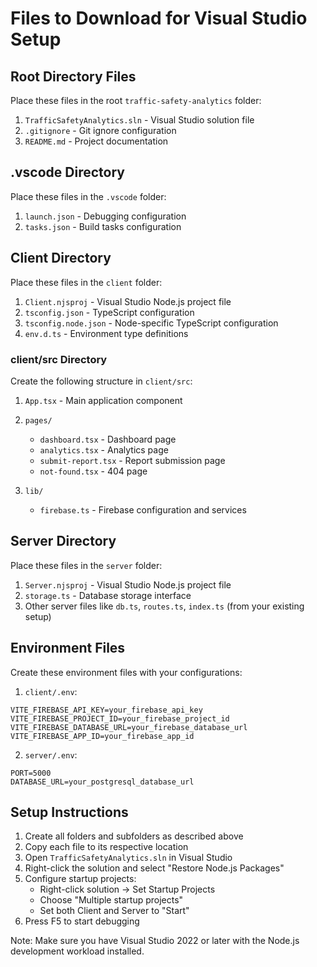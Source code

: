 # Files to Download for Visual Studio Setup

## Root Directory Files
Place these files in the root `traffic-safety-analytics` folder:

1. `TrafficSafetyAnalytics.sln` - Visual Studio solution file
2. `.gitignore` - Git ignore configuration
3. `README.md` - Project documentation

## .vscode Directory
Place these files in the `.vscode` folder:

1. `launch.json` - Debugging configuration
2. `tasks.json` - Build tasks configuration

## Client Directory
Place these files in the `client` folder:

1. `Client.njsproj` - Visual Studio Node.js project file
2. `tsconfig.json` - TypeScript configuration
3. `tsconfig.node.json` - Node-specific TypeScript configuration
4. `env.d.ts` - Environment type definitions

### client/src Directory
Create the following structure in `client/src`:

1. `App.tsx` - Main application component
2. `pages/`
   - `dashboard.tsx` - Dashboard page
   - `analytics.tsx` - Analytics page
   - `submit-report.tsx` - Report submission page
   - `not-found.tsx` - 404 page

3. `lib/`
   - `firebase.ts` - Firebase configuration and services

## Server Directory
Place these files in the `server` folder:

1. `Server.njsproj` - Visual Studio Node.js project file
2. `storage.ts` - Database storage interface
3. Other server files like `db.ts`, `routes.ts`, `index.ts` (from your existing setup)

## Environment Files
Create these environment files with your configurations:

1. `client/.env`:
```
VITE_FIREBASE_API_KEY=your_firebase_api_key
VITE_FIREBASE_PROJECT_ID=your_firebase_project_id
VITE_FIREBASE_DATABASE_URL=your_firebase_database_url
VITE_FIREBASE_APP_ID=your_firebase_app_id
```

2. `server/.env`:
```
PORT=5000
DATABASE_URL=your_postgresql_database_url
```

## Setup Instructions

1. Create all folders and subfolders as described above
2. Copy each file to its respective location
3. Open `TrafficSafetyAnalytics.sln` in Visual Studio
4. Right-click the solution and select "Restore Node.js Packages"
5. Configure startup projects:
   - Right-click solution → Set Startup Projects
   - Choose "Multiple startup projects"
   - Set both Client and Server to "Start"
6. Press F5 to start debugging

Note: Make sure you have Visual Studio 2022 or later with the Node.js development workload installed.
